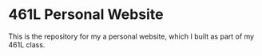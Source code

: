 # 461L Personal Website

This is the repository for my a personal website, which I built as part of my 461L class.
